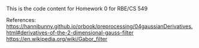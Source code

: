 This is the code content for Homework 0 for RBE/CS 549

References:
https://hannibunny.github.io/orbook/preprocessing/04gaussianDerivatives.html#derivatives-of-the-2-dimensional-gauss-filter
https://en.wikipedia.org/wiki/Gabor_filter
